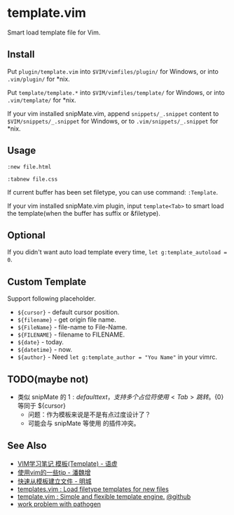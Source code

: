 
# template.vim

Smart load template file for Vim.

## Install
Put `plugin/template.vim` into `$VIM/vimfiles/plugin/` for Windows,
or into `.vim/plugin/` for *nix.

Put `template/template.*` into `$VIM/vimfiles/template/` for Windows,
or into `.vim/template/` for *nix.

If your vim installed snipMate.vim, append `snippets/_.snippet` content
to `$VIM/snippets/_.snippet` for Windows,
or to `.vim/snippets/_.snippet` for *nix.

## Usage
`:new file.html`

`:tabnew file.css`

If current buffer has been set filetype, you can use command: `:Template`.

If your vim installed snipMate.vim plugin, input `template<Tab>` to smart load
the template(when the buffer has suffix or &filetype).

## Optional
If you didn't want auto load template every time, `let g:template_autoload = 0`.

## Custom Template
Support following placeholder.

- `${cursor}` - default cursor position.
- `${filename}` - get origin file name.
- `${FileName}` - file-name to File-Name.
- `${FILENAME}` - filename to FILENAME.
- `${date}` - today.
- `${datetime}` - now.
- `${author}` - Need `let g:template_author = "You Name"` in your vimrc.

## TODO(maybe not)
- 类似 snipMate 的 ${1:default text}，支持多个占位符使用 <Tab> 跳转。${0} 等同于 ${cursor}
  - 问题：作为模板来说是不是有点过度设计了？
  - 可能会与 snipMate 等使用 <Tab> 的插件冲突。

## See Also
* [VIM学习笔记 模板(Template) - 语虚](http://yyq123.blogspot.com/2010/08/vim-template.html)
* [使用vim的一些tip - 潘魏增](http://panweizeng.com/archives/383)
* [快速从模板建立文件 - 明城](http://www.gracecode.com/archives/2414/)
* [templates.vim : Load filetype templates for new files](http://www.vim.org/scripts/script.php?script_id=1172)
* [template.vim : Simple and flexible template engine.](http://www.vim.org/scripts/script.php?script_id=2834)
    [@github](http://github.com/thinca/vim-template)
* [work problem with pathogen](https://twitter.com/#!/Leechael/status/26916538862796800)
